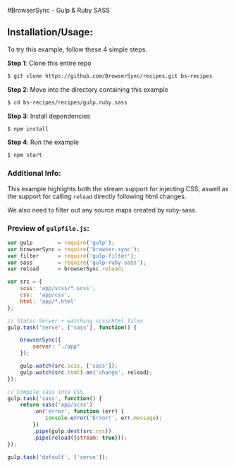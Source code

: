 #BrowserSync - Gulp &amp; Ruby SASS

## Installation/Usage:

To try this example, follow these 4 simple steps. 

**Step 1**: Clone this entire repo
```bash
$ git clone https://github.com/BrowserSync/recipes.git bs-recipes
```

**Step 2**: Move into the directory containing this example
```bash
$ cd bs-recipes/recipes/gulp.ruby.sass
```

**Step 3**: Install dependencies
```bash
$ npm install
```

**Step 4**: Run the example
```bash
$ npm start
```

### Additional Info:



This example highlights both the stream support for injecting CSS, aswell
as the support for calling `reload` directly following html changes. 

We also need to filter out any source maps created by ruby-sass.

### Preview of `gulpfile.js`:
```js
var gulp        = require('gulp');
var browserSync = require('browser-sync');
var filter      = require('gulp-filter');
var sass        = require('gulp-ruby-sass');
var reload      = browserSync.reload;

var src = {
    scss: 'app/scss/*.scss',
    css:  'app/css',
    html: 'app/*.html'
};

// Static Server + watching scss/html files
gulp.task('serve', ['sass'], function() {

    browserSync({
        server: "./app"
    });

    gulp.watch(src.scss, ['sass']);
    gulp.watch(src.html).on('change', reload);
});

// Compile sass into CSS
gulp.task('sass', function() {
    return sass('app/scss')
        .on('error', function (err) {
            console.error('Error!', err.message);
        })
        .pipe(gulp.dest(src.css))
        .pipe(reload({stream: true}));
});

gulp.task('default', ['serve']);
```


